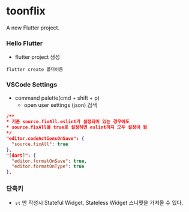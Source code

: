 # toonflix

A new Flutter project.

### Hello Flutter

- flutter project 생성

```
flutter create 폴더이름
```

### VSCode Settings

- command palette(cmd + shift + p)
  - open user settings (json) 검색

```json
/**
* 기존 source.fixAll.eslint가 설정되어 있는 경우에도
* source.fixAll을 true로 설정하면 eslint까지 모두 설정이 됨
*/
"editor.codeActionsOnSave": {
  "source.fixAll": true
},
"[dart]": {
  "editor.formatOnSave": true,
  "editor.formatOnType": true
},
```

### 단축키

- `st` 만 작성시 Stateful Widget, Stateless Widget 스니펫을 가져올 수 있다.

